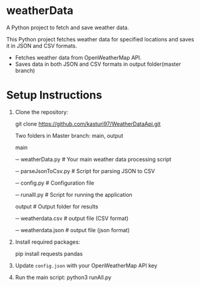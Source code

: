 # weatherData
A Python project to fetch and save weather data.

This Python project fetches weather data for specified locations and saves it in JSON and CSV formats.

- Fetches weather data from OpenWeatherMap API.
- Saves data in both JSON and CSV formats in output folder(master branch)

# Setup Instructions

1. Clone the repository:

   git clone https://github.com/kasturi97/WeatherDataApi.git

   Two folders in Master branch:  main, output
 

   main 

    ─ weatherData.py         # Your main weather data processing script

    ─ parseJsonToCsv.py      # Script for parsing JSON to CSV

    ─ config.py              # Configuration file

    ─ runalll.py             # Script for running the application

   output                   # Output folder for results

    ─ weatherdata.csv        # output file (CSV format)

    ─ weatherdata.json       # output file (json format)


                                  
2. Install required packages:
 
   pip install requests pandas
 
3. Update `config.json` with your OpenWeatherMap API key

4. Run the main script:
   python3 runAll.py
